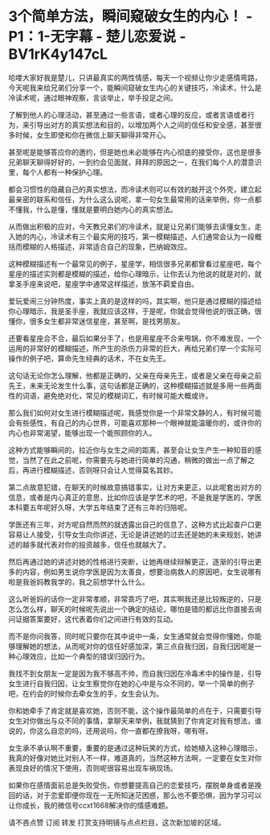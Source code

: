 # 3个简单方法，瞬间窥破女生的内心！ - P1：1-无字幕 - 楚儿恋爱说 - BV1rK4y147cL

哈喽大家好我是楚儿，只讲最真实的两性情感，每天一个视频让你少走感情弯路，今天呢我来给兄弟们分享一个，能瞬间窥破女生内心的关键技巧，冷读术，什么是冷读术呢，通过眼神观察，言谈举止，举手投足之间。

了解到他人的心理活动，甚至通过一些言语，或者心理的反应，或者言语或者行为，来引导出对方的真实想法和目的，以增加两个人之间的信任和安全感，甚至很多时候，女生即使和你在微信上聊天聊得非常开心。

甚至呢是能够答应你的邀约，但是她也未必能够在内心彻底的接受你，这也是很多兄弟聊天聊得好好的，一到约会见面就，拜拜的原因之一，在我们每个人的潜意识里，每个人都有一种保护心理。

都会习惯性的隐藏自己的真实想法，而冷读术则可以有效的敲开这个外壳，建立起最亲密的联系和信任，为什么这么说呢，拿一句女生最常用的话来举例，你一点都不懂我，什么是懂，懂就是要明白她内心的真实想法。

从而做出积极的应对，今天教兄弟们的冷读术，就是让兄弟们能够去读懂女生，走入她的内心，冷读术有三个最实用的技巧，第一模糊描述，人们通常会认为一段概括而模糊的人格描述，非常适合自己的现象，巴纳姆效应。

这种模糊描述有一个最常见的例子，星座学，相信很多兄弟都曾看过星座吧，每个星座的描述实则都是模糊的描述，给你心理暗示，让你去认为他说的就是对的，就拿圣手座来说吧，星座学中通常这样描述，放荡不羁爱自由。

爱玩爱闹三分钟热度，事实上真的是这样的吗，其实啊，他只是通过模糊的描述给你心理暗示，我是圣手座，我就应该这样，于是呢，你就会觉得他说的很正确，很懂你，很多女生都非常迷信星座，甚至啊，是找男朋友。

还要看星座合不合，最后如果分手了，也是用星座不合来甩锅，你不难发现，一个运用的非常好的模糊描述，所产生的杀伤力非常的巨大，再给兄弟们举一个实际可操作的例子吧，算命先生经典的话术，不在女先王。

这句话无论你怎么理解，他都是正确的，父亲在母亲先王，或者是父亲在母亲之前先王，未来无论发生什么事，这句话都是正确的，这种模糊描述就是多用一些两面性的词语，避免绝对化，常见的模糊词汇，有时候可能大概或许。

那么我们如何对女生进行模糊描述呢，我感觉你是一个非常文静的人，有时候可能会有些感性，有自己的内心世界，可能喜欢那种一个眼神就能温暖你的，或许你的内心也非常渴望，能够出现一个能照顾你的人。

这种方式能够瞬间的，拉近你与女生之间的距离，甚至会让女生产生一种知音的感觉，当然了在此之前呢，你需要先与她进行简单的沟通，稍微的做出一点了解之后，再进行模糊描述，否则呀只会让人觉得莫名其妙。

第二点故意犯错，在聊天的时候故意搞错事实，让对方来更正，以此呢套出对方的信息，或者是内心真正的意思，比如你应该是学艺术的吧，不是我是学医的，学医本科要五年呢好久呀，大学五年结束了还有三年的归陪呢。

学医还有三年，对方呢自然而然的就透露出自己的信息了，这种方式比起查户口更容易让人接受，引导女生向你讲述，无论是讲述她的过去还是她的未来规划，她讲述的越多就代表对你的投资越多，信任也就越大了。

然后再通过她的讲述对她的性格进行突断，让她再继续辩解更正，逐渐的引导出更多的内容，例如男生说你学医是因为太善良，想要治病救人的原因吧，女生说哪有啦是我爸妈教我学的，我之前想学什么什么。

这么听爸妈的话你一定非常孝顺，非常乖巧了吧，其实啊我还是比较叛逆的，只是怎么怎么样，聊天的时候呢先说出一个确定的结论，哪怕是错的都远比你直接去询问证据答案要好，这代表着你们之间进行有效的互动。

而不是你问我答，同时呢只要你在其中说中一条，女生通常就会觉得你懂她，你能够理解她的想法，从而呢对你的信任好感加深，第三点自我归因，自我归因呢是一种心理效应，比如一个典型的错误归因行为。

我找不到女朋友一定是因为我不够高不帅，而自我归因在冷毒术中的操作是，引导女生进行自我归因，让女生察觉你在她的心中是与众不同的，举一个简单的例子吧，在约会的时候你去牵女生的手，女生会认为。

你和她牵手了肯定就是喜欢她，否则不能，这个操作最简单的点在于，只需要引导女生对你做出与众不同的事情，拿聊天来举例，我就猜到了你肯定对我有想法，谁说的，你这么自恋的吗，还用说吗，你一直都在撩我呀，哪有呀。

女生承不承认啊不重要，重要的是通过这种玩笑的方式，给她植入这种心理暗示，我真的好像对她比对别人不一样，难道真的，当然这种方法啊，一定要在女生对你表现良好的情况下使用，否则呢很容易出现车祸现场。

如果你在感情面前总是失败受伤，你想要提高自己的恋爱技巧，摆脱单身或者是挽回的话，对于恋爱即便你现在一无所知迷茫困惑，那么也不要恐惧，因为学习可以让你成长，我的微信号ccxt1668解决你的情感难题。

请不吝点赞 订阅 转发 打赏支持明镜与点点栏目，这次新加坡的区域。
